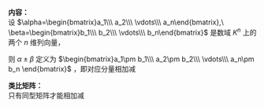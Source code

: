 **内容：**  
设 $\alpha=\begin{bmatrix}a_1\\\ a_2\\\ \vdots\\\ a_n\end{bmatrix},\   
\beta=\begin{bmatrix}b_1\\\ b_2\\\ \vdots\\\ b_n\end{bmatrix}$ 是数域 $K^n$ 上的两个 $n$ 维列向量，  
  
则 $\alpha\pm\beta$ 定义为 $\begin{bmatrix}a_1\pm b_1\\\ a_2\pm b_2\\\ \vdots\\\ a_n\pm b_n  
\end{bmatrix}$ ，即对应分量相加减  
  
**类比矩阵：**  
只有同型矩阵才能相加减  

